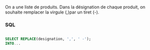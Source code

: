 On a une liste de produits. Dans la désignation de chaque produit, on souhaite remplacer la virgule (,)par un tiret (-).

### SQL
```sql

SELECT REPLACE(designation, ',', ' -');
INTO...
```

<!--
### Python
The same thing with Python ! Just for joke

```python
txt = "Nvidia GeForce - RTX4060, Carte graphique, vitesse processeur 2475 MHz, mémoire 8 Go GDDR6, 2 x HDMI, 2 x DisplayPort, PCI Express 4.0, Profil bas"

txt2 = txt.replace(",", " -")

print(txt)

print(txt2)
```
-->

